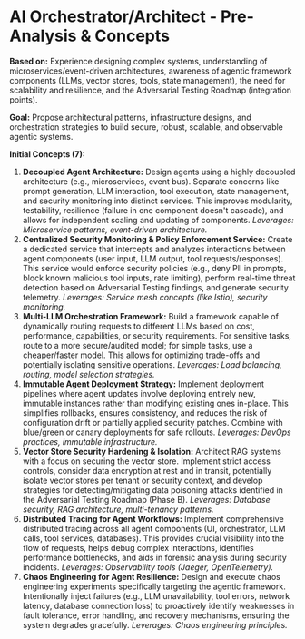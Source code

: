 # AI Orchestrator/Architect - Pre-Analysis & Concepts

**Based on:** Experience designing complex systems, understanding of microservices/event-driven architectures, awareness of agentic framework components (LLMs, vector stores, tools, state management), the need for scalability and resilience, and the Adversarial Testing Roadmap (integration points).

**Goal:** Propose architectural patterns, infrastructure designs, and orchestration strategies to build secure, robust, scalable, and observable agentic systems.

**Initial Concepts (7):**

1.  **Decoupled Agent Architecture:** Design agents using a highly decoupled architecture (e.g., microservices, event bus). Separate concerns like prompt generation, LLM interaction, tool execution, state management, and security monitoring into distinct services. This improves modularity, testability, resilience (failure in one component doesn't cascade), and allows for independent scaling and updating of components. *Leverages: Microservice patterns, event-driven architecture.*
2.  **Centralized Security Monitoring & Policy Enforcement Service:** Create a dedicated service that intercepts and analyzes interactions between agent components (user input, LLM output, tool requests/responses). This service would enforce security policies (e.g., deny PII in prompts, block known malicious tool inputs, rate limiting), perform real-time threat detection based on Adversarial Testing findings, and generate security telemetry. *Leverages: Service mesh concepts (like Istio), security monitoring.*
3.  **Multi-LLM Orchestration Framework:** Build a framework capable of dynamically routing requests to different LLMs based on cost, performance, capabilities, or security requirements. For sensitive tasks, route to a more secure/audited model; for simple tasks, use a cheaper/faster model. This allows for optimizing trade-offs and potentially isolating sensitive operations. *Leverages: Load balancing, routing, model selection strategies.*
4.  **Immutable Agent Deployment Strategy:** Implement deployment pipelines where agent updates involve deploying entirely new, immutable instances rather than modifying existing ones in-place. This simplifies rollbacks, ensures consistency, and reduces the risk of configuration drift or partially applied security patches. Combine with blue/green or canary deployments for safe rollouts. *Leverages: DevOps practices, immutable infrastructure.*
5.  **Vector Store Security Hardening & Isolation:** Architect RAG systems with a focus on securing the vector store. Implement strict access controls, consider data encryption at rest and in transit, potentially isolate vector stores per tenant or security context, and develop strategies for detecting/mitigating data poisoning attacks identified in the Adversarial Testing Roadmap (Phase B). *Leverages: Database security, RAG architecture, multi-tenancy patterns.*
6.  **Distributed Tracing for Agent Workflows:** Implement comprehensive distributed tracing across all agent components (UI, orchestrator, LLM calls, tool services, databases). This provides crucial visibility into the flow of requests, helps debug complex interactions, identifies performance bottlenecks, and aids in forensic analysis during security incidents. *Leverages: Observability tools (Jaeger, OpenTelemetry).*
7.  **Chaos Engineering for Agent Resilience:** Design and execute chaos engineering experiments specifically targeting the agentic framework. Intentionally inject failures (e.g., LLM unavailability, tool errors, network latency, database connection loss) to proactively identify weaknesses in fault tolerance, error handling, and recovery mechanisms, ensuring the system degrades gracefully. *Leverages: Chaos engineering principles.* 